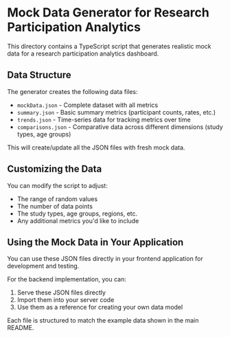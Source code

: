 # Mock Data Generator for Research Participation Analytics

This directory contains a TypeScript script that generates realistic mock data for a research participation analytics dashboard.

## Data Structure

The generator creates the following data files:

- `mockData.json` - Complete dataset with all metrics
- `summary.json` - Basic summary metrics (participant counts, rates, etc.)
- `trends.json` - Time-series data for tracking metrics over time
- `comparisons.json` - Comparative data across different dimensions (study types, age groups)

This will create/update all the JSON files with fresh mock data.

## Customizing the Data

You can modify the script to adjust:

- The range of random values
- The number of data points
- The study types, age groups, regions, etc.
- Any additional metrics you'd like to include

## Using the Mock Data in Your Application

You can use these JSON files directly in your frontend application for development and testing.

For the backend implementation, you can:

1. Serve these JSON files directly
2. Import them into your server code
3. Use them as a reference for creating your own data model

Each file is structured to match the example data shown in the main README.
